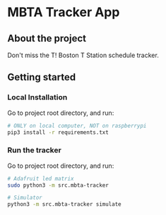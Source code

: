 # MBTA Tracker App

## About the project
Don't miss the T! Boston T Station schedule tracker. 

## Getting started


### Local Installation
Go to project root directory, and run:
```sh
# ONLY on local computer, NOT on raspberrypi
pip3 install -r requirements.txt
```

### Run the tracker
Go to project root directory, and run:
```sh
# Adafruit led matrix
sudo python3 -m src.mbta-tracker

# Simulator
python3 -m src.mbta-tracker simulate
```
